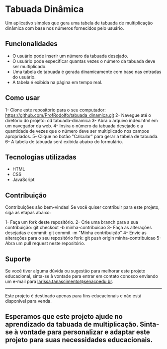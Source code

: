 # Tabuada Dinâmica

Um aplicativo simples que gera uma tabela de tabuada de multiplicação dinâmica com base nos números fornecidos pelo usuário.

## Funcionalidades

- O usuário pode inserir um número da tabuada desejado.
- O usuário pode especificar quantas vezes o número da tabuada deve ser multiplicado.
- Uma tabela de tabuada é gerada dinamicamente com base nas entradas do usuário.
- A tabela é exibida na página em tempo real.

## Como usar
1- Clone este repositório para o seu computador: https://github.com/ProfRodolfo/tabuada_dinamica.git
2- Navegue até o diretório do projeto: cd tabuada-dinamica
3- Abra o arquivo index.html em um navegador da web.
4- Insira o número da tabuada desejado e a quantidade de vezes que o número deve ser multiplicado nos campos apropriados.
5- Clique no botão "Calcular" para gerar a tabela de tabuada.
6- A tabela de tabuada será exibida abaixo do formulário.

## Tecnologias utilizadas
- HTML
- CSS
- JavaScript

## Contribuição
Contribuições são bem-vindas! Se você quiser contribuir para este projeto, siga as etapas abaixo:

1- Faça um fork deste repositório.
2- Crie uma branch para a sua contribuição: git checkout -b minha-contribuicao
3- Faça as alterações desejadas e commit: git commit -m "Minha contribuição"
4- Envie as alterações para o seu repositório fork: git push origin minha-contribuicao
5- Abra um pull request neste repositório.
 
## Suporte
 
Se você tiver alguma dúvida ou sugestão para melhorar este projeto educacional, sinta-se à vontade para entrar em contato conosco enviando um e-mail para larissa.tanascimento@senacpedu.br.
 
---
 
Este projeto é destinado apenas para fins educacionais e não está disponível para venda.
 
Esperamos que este projeto ajude no aprendizado da tabuada de multiplicação. Sinta-se à vontade para personalizar e adaptar este projeto para suas necessidades educacionais.
---

